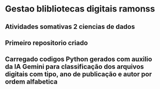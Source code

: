 # Gestao blibliotecas digitais ramonss
## Atividades somativas 2 ciencias de dados
## Primeiro repositorio criado
## Carregado codigos Python gerados com auxilio da IA Gemini para classificação dos arquivos digitais com tipo, ano de publicação e autor por ordem alfabetica
